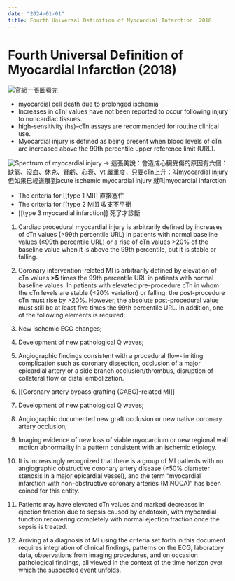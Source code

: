 ```yaml
---
date: "2024-01-01"
title: Fourth Universal Definition of Myocardial Infarction  2018 
---
```


# Fourth Universal Definition of Myocardial Infarction (2018)
![官網一張圖看完](https://i.imgur.com/f0UkPNT.jpg)

- myocardial cell death due to prolonged ischemia
- Increases in cTnI values have not been reported to occur following injury to noncardiac tissues.
- high-sensitivity (hs)–cTn assays are recommended for routine clinical use.
- Myocardial injury is defined as being present when blood levels of cTn are increased above the 99th percentile upper reference limit (URL).

 ![Spectrum of myocardial injury](https://i.imgur.com/8zCtgU8.png)
-> 這張美說：會造成心臟受傷的原因有六個：
缺氧、沒血、休克、腎虧、心衰、vt
嚴重度，只要cTn上升：叫myocardial injury
但如果已經進展到acute ischemic myocardial injury 就叫myocardial infarction

- The criteria for [[type 1 MI]] 直接塞住
- The criteria for [[type 2 MI]] 收支不平衝
- [[type 3 myocardial infarction]] 死了才診斷

1.  Cardiac procedural myocardial injury is arbitrarily defined by increases of cTn values (>99th percentile URL) in patients with normal baseline values (≤99th percentile URL) or a rise of cTn values >20% of the baseline value when it is above the 99th percentile, but it is stable or falling.
2.  Coronary intervention-related MI is arbitrarily defined by elevation of cTn values **\>5** times the 99th percentile URL in patients with normal baseline values. In patients with elevated pre-procedure cTn in whom the cTn levels are stable (≤20% variation) or falling, the post-procedure cTn must rise by >20%. However, the absolute post-procedural value must still be at least five times the 99th percentile URL. In addition, one of the following elements is required:

3.  New ischemic ECG changes;
4.  Development of new pathological Q waves;
5.  Angiographic findings consistent with a procedural flow-limiting complication such as coronary dissection, occlusion of a major epicardial artery or a side branch occlusion/thrombus, disruption of collateral flow or distal embolization.

6.  [[Coronary artery bypass grafting (CABG)-related MI]]

7.  Development of new pathological Q waves;
8.  Angiographic documented new graft occlusion or new native coronary artery occlusion;
9.  Imaging evidence of new loss of viable myocardium or new regional wall motion abnormality in a pattern consistent with an ischemic etiology.

10.  It is increasingly recognized that there is a group of MI patients with no angiographic obstructive coronary artery disease (≥50% diameter stenosis in a major epicardial vessel), and the term “myocardial infarction with non-obstructive coronary arteries (MINOCA)” has been coined for this entity.
11.  Patients may have elevated cTn values and marked decreases in ejection fraction due to sepsis caused by endotoxin, with myocardial function recovering completely with normal ejection fraction once the sepsis is treated.
12.  Arriving at a diagnosis of MI using the criteria set forth in this document requires integration of clinical findings, patterns on the ECG, laboratory data, observations from imaging procedures, and on occasion pathological findings, all viewed in the context of the time horizon over which the suspected event unfolds.
